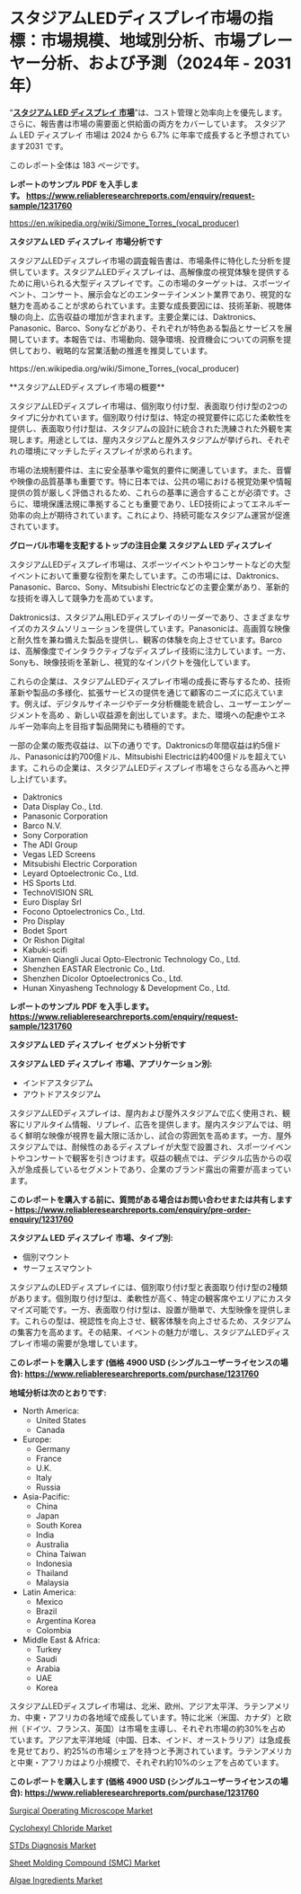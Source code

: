 <p><h1>スタジアムLEDディスプレイ市場の指標：市場規模、地域別分析、市場プレーヤー分析、および予測（2024年 - 2031年）</h1></p><p>&ldquo;<strong><a href="https://www.reliableresearchreports.com/stadium-led-display-r1231760?utm_campaign=107&utm_medium=9&utm_source=Github&utm_content=ia&utm_term=07112024&utm_id=stadium-led-display">スタジアム LED ディスプレイ 市場</a></strong>&rdquo;は、コスト管理と効率向上を優先します。 さらに、報告書は市場の需要面と供給面の両方をカバーしています。 スタジアム LED ディスプレイ 市場は 2024 から 6.7% に年率で成長すると予想されています2031 です。</p>
<p>このレポート全体は 183 ページです。</p>
<p><strong>レポートのサンプル PDF を入手します。&nbsp;<a href="https://www.reliableresearchreports.com/enquiry/request-sample/1231760?utm_campaign=107&utm_medium=9&utm_source=Github&utm_content=ia&utm_term=07112024&utm_id=stadium-led-display">https://www.reliableresearchreports.com/enquiry/request-sample/1231760</a></strong></p>
<p><a href="https://en.wikipedia.org/wiki/Simone_Torres_(vocal_producer)?utm_campaign=107&utm_medium=9&utm_source=Github&utm_content=ia&utm_term=07112024&utm_id=stadium-led-display">https://en.wikipedia.org/wiki/Simone_Torres_(vocal_producer)</a></p>
<p><strong>スタジアム LED ディスプレイ 市場分析です</strong></p>
<p><p>スタジアムLEDディスプレイ市場の調査報告書は、市場条件に特化した分析を提供しています。スタジアムLEDディスプレイは、高解像度の視覚体験を提供するために用いられる大型ディスプレイです。この市場のターゲットは、スポーツイベント、コンサート、展示会などのエンターテインメント業界であり、視覚的な魅力を高めることが求められています。主要な成長要因には、技術革新、視聴体験の向上、広告収益の増加が含まれます。主要企業には、Daktronics、Panasonic、Barco、Sonyなどがあり、それぞれが特色ある製品とサービスを展開しています。本報告では、市場動向、競争環境、投資機会についての洞察を提供しており、戦略的な営業活動の推進を推奨しています。</p></p>
<p>https://en.wikipedia.org/wiki/Simone_Torres_(vocal_producer)</p>
<p><p>**スタジアムLEDディスプレイ市場の概要**</p><p>スタジアムLEDディスプレイ市場は、個別取り付け型、表面取り付け型の2つのタイプに分かれています。個別取り付け型は、特定の視覚要件に応じた柔軟性を提供し、表面取り付け型は、スタジアムの設計に統合された洗練された外観を実現します。用途としては、屋内スタジアムと屋外スタジアムが挙げられ、それぞれの環境にマッチしたディスプレイが求められます。</p><p>市場の法規制要件は、主に安全基準や電気的要件に関連しています。また、音響や映像の品質基準も重要です。特に日本では、公共の場における視覚効果や情報提供の質が厳しく評価されるため、これらの基準に適合することが必須です。さらに、環境保護法規に準拠することも重要であり、LED技術によってエネルギー効率の向上が期待されています。これにより、持続可能なスタジアム運営が促進されています。</p></p>
<p><strong>グローバル市場を支配するトップの注目企業 スタジアム LED ディスプレイ</strong></p>
<p><p>スタジアムLEDディスプレイ市場は、スポーツイベントやコンサートなどの大型イベントにおいて重要な役割を果たしています。この市場には、Daktronics、Panasonic、Barco、Sony、Mitsubishi Electricなどの主要企業があり、革新的な技術を導入して競争力を高めています。</p><p>Daktronicsは、スタジアム用LEDディスプレイのリーダーであり、さまざまなサイズのカスタムソリューションを提供しています。Panasonicは、高画質な映像と耐久性を兼ね備えた製品を提供し、観客の体験を向上させています。Barcoは、高解像度でインタラクティブなディスプレイ技術に注力しています。一方、Sonyも、映像技術を革新し、視覚的なインパクトを強化しています。</p><p>これらの企業は、スタジアムLEDディスプレイ市場の成長に寄与するため、技術革新や製品の多様化、拡張サービスの提供を通じて顧客のニーズに応えています。例えば、デジタルサイネージやデータ分析機能を統合し、ユーザーエンゲージメントを高め 、新しい収益源を創出しています。また、環境への配慮やエネルギー効率向上を目指す製品開発にも積極的です。</p><p>一部の企業の販売収益は、以下の通りです。Daktronicsの年間収益は約5億ドル、Panasonicは約700億ドル、Mitsubishi Electricは約400億ドルを超えています。これらの企業は、スタジアムLEDディスプレイ市場をさらなる高みへと押し上げています。</p></p>
<p><ul><li>Daktronics</li><li>Data Display Co., Ltd.</li><li>Panasonic Corporation</li><li>Barco N.V.</li><li>Sony Corporation</li><li>The ADI Group</li><li>Vegas LED Screens</li><li>Mitsubishi Electric Corporation</li><li>Leyard Optoelectronic Co., Ltd.</li><li>HS Sports Ltd.</li><li>TechnoVISION SRL</li><li>Euro Display Srl</li><li>Focono Optoelectronics Co., Ltd.</li><li>Pro Display</li><li>Bodet Sport</li><li>Or Rishon Digital</li><li>Kabuki-scifi</li><li>Xiamen Qiangli Jucai Opto-Electronic Technology Co., Ltd.</li><li>Shenzhen EASTAR Electronic Co., Ltd.</li><li>Shenzhen Dicolor Optoelectronics Co., Ltd.</li><li>Hunan Xinyasheng Technology & Development Co., Ltd.</li></ul></p>
<p><strong>レポートのサンプル PDF を入手します。 <a href="https://www.reliableresearchreports.com/enquiry/request-sample/1231760?utm_campaign=107&utm_medium=9&utm_source=Github&utm_content=ia&utm_term=07112024&utm_id=stadium-led-display">https://www.reliableresearchreports.com/enquiry/request-sample/1231760</a></strong></p>
<p><strong>スタジアム LED ディスプレイ セグメント分析です</strong></p>
<p><strong>スタジアム LED ディスプレイ 市場、アプリケーション別:</strong></p>
<p><ul><li>インドアスタジアム</li><li>アウトドアスタジアム</li></ul></p>
<p><p>スタジアムLEDディスプレイは、屋内および屋外スタジアムで広く使用され、観客にリアルタイム情報、リプレイ、広告を提供します。屋内スタジアムでは、明るく鮮明な映像が視界を最大限に活かし、試合の雰囲気を高めます。一方、屋外スタジアムでは、耐候性のあるディスプレイが大型で設置され、スポーツイベントやコンサートで観客を引きつけます。収益の観点では、デジタル広告からの収入が急成長しているセグメントであり、企業のブランド露出の需要が高まっています。</p></p>
<p><strong>このレポートを購入する前に、質問がある場合はお問い合わせまたは共有します - <a href="https://www.reliableresearchreports.com/enquiry/pre-order-enquiry/1231760?utm_campaign=107&utm_medium=9&utm_source=Github&utm_content=ia&utm_term=07112024&utm_id=stadium-led-display">https://www.reliableresearchreports.com/enquiry/pre-order-enquiry/1231760</a></strong></p>
<p><strong>スタジアム LED ディスプレイ 市場、タイプ別:</strong></p>
<p><ul><li>個別マウント</li><li>サーフェスマウント</li></ul></p>
<p><p>スタジアムのLEDディスプレイには、個別取り付け型と表面取り付け型の2種類があります。個別取り付け型は、柔軟性が高く、特定の観客席やエリアにカスタマイズ可能です。一方、表面取り付け型は、設置が簡単で、大型映像を提供します。これらの型は、視認性を向上させ、観客体験を向上させるため、スタジアムの集客力を高めます。その結果、イベントの魅力が増し、スタジアムLEDディスプレイ市場の需要が急増しています。</p></p>
<p><strong>このレポートを購入します (価格 4900 USD (シングルユーザーライセンスの場合): <a href="https://www.reliableresearchreports.com/purchase/1231760?utm_campaign=107&utm_medium=9&utm_source=Github&utm_content=ia&utm_term=07112024&utm_id=stadium-led-display">https://www.reliableresearchreports.com/purchase/1231760</a></strong></p>
<p><strong>地域分析は次のとおりです:</strong></p>
<p><ul>
    <li>
        North America:
        <ul>
            <li>United States</li>
            <li>Canada</li>
        </ul>
    </li>
    <li>
        Europe:
        <ul>
            <li>Germany</li>
            <li>France</li>
            <li>U.K.</li>
            <li>Italy</li>
            <li>Russia</li>
        </ul>
    </li>
    <li>
        Asia-Pacific:
        <ul>
            <li>China</li>
            <li>Japan</li>
            <li>South Korea</li>
            <li>India</li>
            <li>Australia</li>
            <li>China Taiwan</li>
            <li>Indonesia</li>
            <li>Thailand</li>
            <li>Malaysia</li>
        </ul>
    </li>
    <li>
        Latin America:
        <ul>
            <li>Mexico</li>
            <li>Brazil</li>
            <li>Argentina Korea</li>
            <li>Colombia</li>
        </ul>
    </li>
    <li>
        Middle East & Africa:
        <ul>
            <li>Turkey</li>
            <li>Saudi</li>
            <li>Arabia</li>
            <li>UAE</li>
            <li>Korea</li>
        </ul>
    </li>
    </ul></p>
<p><p>スタジアムLEDディスプレイ市場は、北米、欧州、アジア太平洋、ラテンアメリカ、中東・アフリカの各地域で成長しています。特に北米（米国、カナダ）と欧州（ドイツ、フランス、英国）は市場を主導し、それぞれ市場の約30%を占めています。アジア太平洋地域（中国、日本、インド、オーストラリア）は急成長を見せており、約25%の市場シェアを持つと予測されています。ラテンアメリカと中東・アフリカはより小規模で、それぞれ約10%のシェアを占めています。</p></p>
<p><strong>このレポートを購入します (価格 4900 USD (シングルユーザーライセンスの場合): <a href="https://www.reliableresearchreports.com/purchase/1231760?utm_campaign=107&utm_medium=9&utm_source=Github&utm_content=ia&utm_term=07112024&utm_id=stadium-led-display">https://www.reliableresearchreports.com/purchase/1231760</a></strong></p>
<p><p><a href="https://issuu.com/reportprime-2/docs/surgical-operating-microscope-marke_3e8c29f49b6a47?utm_campaign=107&utm_medium=9&utm_source=Github&utm_content=ia&utm_term=07112024&utm_id=stadium-led-display">Surgical Operating Microscope Market</a></p><p><a href="https://medium.com/@edwinseeleyor/cyclohexyl-chloride-market-%E3%81%AE%E3%82%B0%E3%83%AD%E3%83%BC%E3%83%90%E3%83%AB%E5%B8%82%E5%A0%B4%E6%A6%82%E8%A6%81%E3%81%AF-%E4%B8%96%E7%95%8C%E3%81%8A%E3%82%88%E3%81%B3%E4%B8%BB%E8%A6%81%E5%B8%82%E5%A0%B4%E3%81%AB%E3%81%8A%E3%81%91%E3%82%8B%E6%A5%AD%E7%95%8C%E3%81%AB%E5%BD%B1%E9%9F%BF%E3%82%92%E4%B8%8E%E3%81%88%E3%82%8B%E4%B8%BB%E8%A6%81%E3%81%AA%E3%83%88%E3%83%AC%E3%83%B3%E3%83%89%E3%81%AB%E3%81%A4%E3%81%84%E3%81%A6-%E7%8B%AC%E8%87%AA%E3%81%AE%E8%A6%96%E7%82%B9%E3%82%92%E6%8F%90%E4%BE%9B%E3%81%97%E3%81%BE%E3%81%99-e1ebb66d3b85?utm_campaign=107&utm_medium=9&utm_source=Github&utm_content=ia&utm_term=07112024&utm_id=stadium-led-display">Cyclohexyl Chloride Market</a></p><p><a href="https://issuu.com/reportprime-2/docs/stds-diagnosis-market-size-2030.ppt_0d64a2e6ea69c0?utm_campaign=107&utm_medium=9&utm_source=Github&utm_content=ia&utm_term=07112024&utm_id=stadium-led-display">STDs Diagnosis Market</a></p><p><a href="https://www.linkedin.com/pulse/sheet-molding-compound-smc-market-growth-segmentation-lwqse?utm_campaign=107&utm_medium=9&utm_source=Github&utm_content=ia&utm_term=07112024&utm_id=stadium-led-display">Sheet Molding Compound (SMC) Market</a></p><p><a href="https://github.com/JamesCox407/Market-Research-Report-List-1/blob/main/algae-ingredients-market.md?utm_campaign=107&utm_medium=9&utm_source=Github&utm_content=ia&utm_term=07112024&utm_id=stadium-led-display">Algae Ingredients Market</a></p></p>